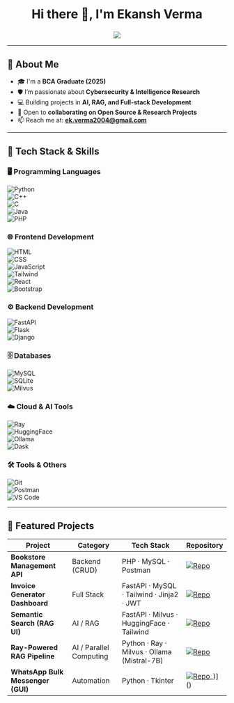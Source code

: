 <h1 align="center">Hi there 👋, I'm Ekansh Verma</h1>
<h3 align="center">
  <img src="https://readme-typing-svg.herokuapp.com?size=22&color=36BCF7&center=true&vCenter=true&width=500&lines=BCA+Graduate;Aspiring+Cybersecurity+Specialist;Full-stack+%26+AI+Enthusiast;AI%2FML+%26+RAG+Explorer;Parallel+Computing+with+Ray">
</h3>

---

## 🚀 About Me  

- 🎓 I'm a **BCA Graduate (2025)**  
- 🛡️ I’m passionate about **Cybersecurity & Intelligence Research**  
- 💻 Building projects in **AI, RAG, and Full-stack Development**  
- 🤝 Open to **collaborating on Open Source & Research Projects**  
- 📫 Reach me at: **ek.verma2004@gmail.com**   

---

## 🧰 Tech Stack & Skills  

### 🖥️ Programming Languages  
![Python](https://img.shields.io/badge/-Python-3776AB?style=for-the-badge&logo=python&logoColor=white)  
![C++](https://img.shields.io/badge/-C++-00599C?style=for-the-badge&logo=cplusplus&logoColor=white)  
![C](https://img.shields.io/badge/-C-00599C?style=for-the-badge&logo=c&logoColor=white)  
![Java](https://img.shields.io/badge/-Java-007396?style=for-the-badge&logo=java&logoColor=white)  
![PHP](https://img.shields.io/badge/-PHP-777BB4?style=for-the-badge&logo=php&logoColor=white)  

### 🌐 Frontend Development  
![HTML](https://img.shields.io/badge/-HTML5-E34F26?style=for-the-badge&logo=html5&logoColor=white)  
![CSS](https://img.shields.io/badge/-CSS3-1572B6?style=for-the-badge&logo=css3&logoColor=white)  
![JavaScript](https://img.shields.io/badge/-JavaScript-F7DF1E?style=for-the-badge&logo=javascript&logoColor=black)  
![Tailwind](https://img.shields.io/badge/-Tailwind_CSS-38B2AC?style=for-the-badge&logo=tailwind-css&logoColor=white)  
![React](https://img.shields.io/badge/-React-61DAFB?style=for-the-badge&logo=react&logoColor=black)  
![Bootstrap](https://img.shields.io/badge/-Bootstrap-563D7C?style=for-the-badge&logo=bootstrap&logoColor=white)  

### ⚙️ Backend Development  
![FastAPI](https://img.shields.io/badge/-FastAPI-009688?style=for-the-badge&logo=fastapi&logoColor=white)  
![Flask](https://img.shields.io/badge/-Flask-000000?style=for-the-badge&logo=flask&logoColor=white)  
![Django](https://img.shields.io/badge/-Django-092E20?style=for-the-badge&logo=django&logoColor=white)  

### 🗄️ Databases  
![MySQL](https://img.shields.io/badge/-MySQL-4479A1?style=for-the-badge&logo=mysql&logoColor=white)  
![SQLite](https://img.shields.io/badge/-SQLite-003B57?style=for-the-badge&logo=sqlite&logoColor=white)  
![Milvus](https://img.shields.io/badge/-Milvus-0081CB?style=for-the-badge&logo=milvus&logoColor=white)  

### ☁️ Cloud & AI Tools  
![Ray](https://img.shields.io/badge/-Ray-0288D1?style=for-the-badge&logo=ray&logoColor=white)  
![HuggingFace](https://img.shields.io/badge/-HuggingFace-FFD21E?style=for-the-badge&logo=huggingface&logoColor=black)  
![Ollama](https://img.shields.io/badge/-Ollama-000000?style=for-the-badge&logo=ollama&logoColor=white)  
![Dask](https://img.shields.io/badge/-Dask-FF6F00?style=for-the-badge&logo=dask&logoColor=white)  

### 🛠️ Tools & Others  
![Git](https://img.shields.io/badge/-Git-F05032?style=for-the-badge&logo=git&logoColor=white)  
![Postman](https://img.shields.io/badge/-Postman-FF6C37?style=for-the-badge&logo=postman&logoColor=white)  
![VS Code](https://img.shields.io/badge/-VS_Code-007ACC?style=for-the-badge&logo=visual-studio-code&logoColor=white)  

---

## 📂 Featured Projects  

| Project                       | Category                | Tech Stack                               | Repository |
| ----------------------------- | ----------------------- | ---------------------------------------- | ---------- |
| **Bookstore Management API**  | Backend (CRUD)          | PHP · MySQL · Postman                    | [![Repo](https://img.shields.io/badge/View_Repo-181717?style=for-the-badge&logo=github)](https://github.com/ekansh012/CRUD_API_Bookstore_management_project) |
| **Invoice Generator Dashboard** | Full Stack              | FastAPI · MySQL · Tailwind · Jinja2 · JWT | [![Repo](https://img.shields.io/badge/View_Repo-181717?style=for-the-badge&logo=github)](https://github.com/ekansh012/JWT_Authentication_Py) |
| **Semantic Search (RAG UI)**  | AI / RAG                | FastAPI · Milvus · HuggingFace · Tailwind | [![Repo](https://img.shields.io/badge/View_Repo-181717?style=for-the-badge&logo=github)](https://github.com/ekansh012/<semantic-search-repo>) |
| **Ray-Powered RAG Pipeline**  | AI / Parallel Computing | Python · Ray · Milvus · Ollama (Mistral-7B) | [![Repo](https://img.shields.io/badge/View_Repo-181717?style=for-the-badge&logo=github)](https://github.com/ekansh012/modular-ray-rag-pipeline) |
| **WhatsApp Bulk Messenger (GUI)** | Automation           | Python · Tkinter                          | [![Repo](https://img.shields.io/badge/View_Repo-181717?style=for-the-badge&logo=github)](https://github.com/ekansh012/whatsapp-bulk-messeng)_)]()
